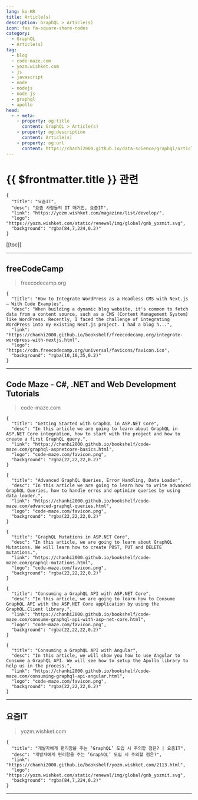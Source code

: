 ```yaml
---
lang: ko-KR
title: Article(s)
description: GraphQL > Article(s)
icon: fas fa-square-share-nodes
category: 
  - GraphQL
  - Article(s)
tag: 
  - blog
  - code-maze.com
  - yozm.wishket.com
  - js
  - javascript
  - node
  - nodejs
  - node-js
  - graphql
  - apollo
head:
  - - meta:
    - property: og:title
      content: GraphQL > Article(s)
    - property: og:description
      content: Article(s)
    - property: og:url
      content: https://chanhi2000.github.io/data-science/graphql/articles/
---
```


# {{ $frontmatter.title }} 관련

<SiteInfo
  name="freeCodeCamp Programming Tutorials: Python, JavaScript, Git & More"
  desc="Browse thousands of programming tutorials written by experts. Learn Web Development, Data Science, DevOps, Security, and get developer career advice."
  url="https://freecodecamp.org/news/"
  logo="https://cdn.freecodecamp.org/universal/favicons/favicon.ico"
  preview="https://cdn.freecodecamp.org/platform/universal/fcc_meta_1920X1080-indigo.png"/>

<SiteInfo
  name="Code Maze - C#, .NET and Web Development Tutorials"
  desc="Welcome to Code Maze. Here, you can find C#, .NET and Web Development tutorials. Join millions of readers from all over the world."
  url="https://code-maze.com/latest-posts-on-code-maze/"
  logo="code-maze.com/favicon.png"
  preview="code-maze.com/banner.png"/>

```component VPCard
{
  "title": "요즘IT", 
  "desc": "요즘 사람들의 IT 매거진, 요즘IT", 
  "link": "https://yozm.wishket.com/magazine/list/develop/", 
  "logo": "https://yozm.wishket.com/static/renewal/img/global/gnb_yozmit.svg", 
  "background": "rgba(84,7,224,0.2)"
}
```

[[toc]]

---

## <VPIcon icon="fa-brands fa-free-code-camp"/>freeCodeCamp

> freecodecamp.org

```component VPCard
{
  "title": "How to Integrate WordPress as a Headless CMS with Next.js – With Code Examples",
  "desc": "When building a dynamic blog website, it's common to fetch data from a content source, such as a CMS (Content Management System) like WordPress. Recently, I faced the challenge of integrating WordPress into my existing Next.js project. I had a blog h...",
  "link": "https://chanhi2000.github.io/bookshelf/freecodecamp.org/integrate-wordpress-with-nextjs.html",
  "logo": "https://cdn.freecodecamp.org/universal/favicons/favicon.ico",
  "background": "rgba(10,10,35,0.2)"
}
```

<!-- END: freecodecamp.org -->

---

## Code Maze - C#, .NET and Web Development Tutorials

> code-maze.com

```component VPCard
{
  "title": "Getting Started with GraphQL in ASP.NET Core",
  "desc": "In this article we are going to learn about GraphQL in ASP.NET Core integration, how to start with the project and how to create a first GraphQL query.",
  "link": "https://chanhi2000.github.io/bookshelf/code-maze.com/graphql-aspnetcore-basics.html",
  "logo": "code-maze.com/favicon.png",
  "background": "rgba(22,22,22,0.2)"
}
```

```component VPCard
{
  "title": "Advanced GraphQL Queries, Error Handling, Data Loader",
  "desc": "In this article we are going to learn how to write advanced GraphQL Queries, how to handle erros and optimize queries by using data loader.",
  "link": "https://chanhi2000.github.io/bookshelf/code-maze.com/advanced-graphql-queries.html",
  "logo": "code-maze.com/favicon.png",
  "background": "rgba(22,22,22,0.2)"
}
```

```component VPCard
{
  "title": "GraphQL Mutations in ASP.NET Core",
  "desc": "In this article, we are going to learn about GraphQL Mutations. We will learn how to create POST, PUT and DELETE mutations.",
  "link": "https://chanhi2000.github.io/bookshelf/code-maze.com/graphql-mutations.html",
  "logo": "code-maze.com/favicon.png",
  "background": "rgba(22,22,22,0.2)"
}
```

```component VPCard
{
  "title": "Consuming a GraphQL API with ASP.NET Core",
  "desc": "In this article, we are going to learn how to Consume GraphQL API with the ASP.NET Core application by using the GraphQL.Client library.",
  "link": "https://chanhi2000.github.io/bookshelf/code-maze.com/consume-graphql-api-with-asp-net-core.html",
  "logo": "code-maze.com/favicon.png",
  "background": "rgba(22,22,22,0.2)"
}
```

```component VPCard
{
  "title": "Consuming a GraphQL API with Angular",
  "desc": "In this article, we will show you how to use Angular to Consume a GraphQL API. We will see how to setup the Apollo library to help us in the process.",
  "link": "https://chanhi2000.github.io/bookshelf/code-maze.com/consuming-graphql-api-angular.html",
  "logo": "code-maze.com/favicon.png",
  "background": "rgba(22,22,22,0.2)"
}
```

<!-- END: code-maze.com -->

---

## 요즘IT

> yozm.wishket.com

```component VPCard
{
  "title": "개발자에게 편리함을 주는 ‘GraphQL’ 도입 시 주의할 점은? | 요즘IT",
  "desc": "개발자에게 편리함을 주는 ‘GraphQL’ 도입 시 주의할 점은?",
  "link": "https://chanhi2000.github.io/bookshelf/yozm.wishket.com/2113.html",
  "logo": "https://yozm.wishket.com/static/renewal/img/global/gnb_yozmit.svg", 
  "background": "rgba(84,7,224,0.2)"
}
```

<!-- END: yozm.wishket.com -->

---

<TagLinks />